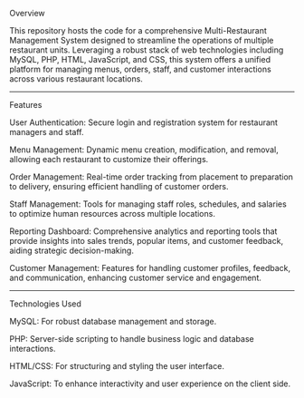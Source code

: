 
Overview

This repository hosts the code for a comprehensive Multi-Restaurant Management System designed to streamline the operations of multiple restaurant units. Leveraging a robust stack of web technologies including MySQL, PHP, HTML, JavaScript, and CSS, this system offers a unified platform for managing menus, orders, staff, and customer interactions across various restaurant locations.

-----------------------------------------------------------------


Features

User Authentication: Secure login and registration system for restaurant managers and staff.

Menu Management: Dynamic menu creation, modification, and removal, allowing each restaurant to customize their offerings.

Order Management: Real-time order tracking from placement to preparation to delivery, ensuring efficient handling of customer orders.

Staff Management: Tools for managing staff roles, schedules, and salaries to optimize human resources across multiple locations.

Reporting Dashboard: Comprehensive analytics and reporting tools that provide insights into sales trends, popular items, and customer feedback, aiding strategic decision-making.

Customer Management: Features for handling customer profiles, feedback, and communication, enhancing customer service and engagement.

------------------------------------------------------------------


Technologies Used

MySQL: For robust database management and storage.

PHP: Server-side scripting to handle business logic and database interactions.

HTML/CSS: For structuring and styling the user interface.

JavaScript: To enhance interactivity and user experience on the client side.


